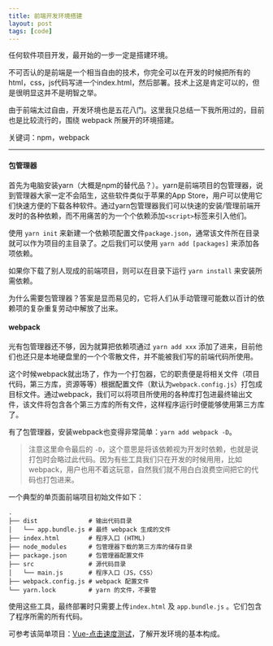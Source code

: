 ```yaml
---
title: 前端开发环境搭建
layout: post
tags: [code]
---
```


任何软件项目开发，最开始的一步一定是搭建环境。

不可否认的是前端是一个相当自由的技术，你完全可以在开发的时候把所有的html，css，js代码写进一个index.html，然后部署。技术上这是肯定可以的，但是很明显这并不是明智之举。

由于前端太过自由，开发环境也是五花八门。这里我只总结一下我所用过的，目前也是比较流行的，围绕 webpack 所展开的环境搭建。

关键词：npm，webpack

---

#### 包管理器
首先为电脑安装yarn（大概是npm的替代品？）。yarn是前端项目的包管理器，说到管理器大家一定不会陌生，这些软件类似于苹果的App Store，用户可以使用它们快速方便的下载各种软件。通过yarn包管理器我们可以快速的安装/管理前端开发时的各种依赖，而不用痛苦的为一个个依赖添加`<script>`标签来引入他们。

使用 `yarn init` 来新建一个依赖项配置文件`package.json`，通常该文件所在目录就可以作为项目的主目录了。之后我们可以使用 `yarn add [packages]` 来添加各项依赖。

如果你下载了别人现成的前端项目，则可以在目录下运行 `yarn install` 来安装所需依赖。

为什么需要包管理器？答案是显而易见的，它将人们从手动管理可能数以百计的依赖项的复杂重复劳动中解放了出来。

#### webpack
光有包管理器还不够，因为就算把依赖项通过 `yarn add xxx` 添加了进来，目前他们也还只是本地硬盘里的一个个零散文件，并不能被我们写的前端代码所使用。

这个时候webpack就出场了，作为一个打包器，它的职责便是将相关文件（项目代码，第三方库，资源等等）根据配置文件（默认为`webpack.config.js`）打包成目标文件。通过webpack，我们可以将项目所使用的各种库打包进最终输出文件，该文件将包含各个第三方库的所有文件，这样程序运行时便能够使用第三方库了。

有了包管理器，安装webpack也变得非常简单：`yarn add webpack -D`。

> 注意这里命令最后的 `-D`，这个意思是将该依赖视为开发时依赖，也就是说打包时会略过此代码。因为有些工具我们只在开发的时候用用，比如webpack，用户也用不着这玩意，自然我们就不用白白浪费空间把它的代码也打包进来。

一个典型的单页面前端项目初始文件如下：

```
.
├── dist              # 输出代码目录
│   └── app.bundle.js # 最终 webpack 生成的文件
├── index.html        # 程序入口 (HTML)
├── node_modules      # 包管理器下载的第三方库的储存目录
├── package.json      # 包管理器配置文件
├── src               # 源代码目录
│   └── main.js       # 程序入口（JS，CSS）
├── webpack.config.js # webpack 配置文件
└── yarn.lock         # yarn 的文件，不要管
```

使用这些工具，最终部署时只需要上传`index.html` 及 `app.bundle.js` 。它们包含了程序所需的所有代码。

可参考该简单项目：[Vue-点击速度测试](https://github.com/thissentenceiswrong/clickspeed-Vue)，了解开发环境的基本构成。